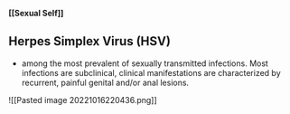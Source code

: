 **[[Sexual Self]]**

## Herpes Simplex Virus (HSV)
- among the most prevalent of sexually transmitted infections. Most infections are subclinical, clinical manifestations are characterized by recurrent, painful genital and/or anal lesions.

![[Pasted image 20221016220436.png]]